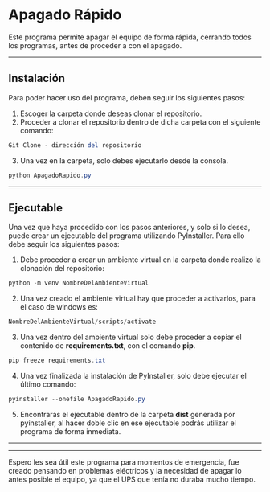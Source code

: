 # Apagado Rápido

Este programa permite apagar el equipo de forma rápida, cerrando todos los programas, antes de proceder a con el apagado.

---

## Instalación

Para poder hacer uso del programa, deben seguir los siguientes pasos:

1. Escoger la carpeta donde deseas clonar el repositorio.
2. Proceder a clonar el repositorio dentro de dicha carpeta con el siguiente comando:

```powershell
Git Clone - dirección del repositorio
```

3. Una vez en la carpeta, solo debes ejecutarlo desde la consola.

```powershell
python ApagadoRapido.py
```

---

## Ejecutable

Una vez que haya procedido con los pasos anteriores, y solo si lo desea, puede crear un ejecutable del programa utilizando PyInstaller. Para ello debe seguir los siguientes pasos:

1.  Debe proceder a crear un ambiente virtual en la carpeta donde realizo la clonación del repositorio:

```powershell
python -m venv NombreDelAmbienteVirtual
```

2. Una vez creado el ambiente virtual hay que proceder a activarlos, para el caso de windows es:

```powershell
NombreDelAmbienteVirtual/scripts/activate
```

3. Una vez dentro del ambiente virtual solo debe proceder a copiar el contenido de **requirements.txt**, con el comando **pip**.

```powershell
pip freeze requirements.txt
```
4. Una vez finalizada la instalación de PyInstaller, solo debe ejecutar el último comando:

```powershell
pyinstaller --onefile ApagadoRapido.py
```

5. Encontrarás el ejecutable dentro de la carpeta **dist** generada por pyinstaller, al hacer doble clic en ese ejecutable podrás utilizar el programa de forma inmediata.

---
---
Espero les sea útil este programa para momentos de emergencia, fue creado pensando en problemas eléctricos y la necesidad de apagar lo antes posible el equipo, ya que el UPS que tenía no duraba mucho tiempo.